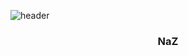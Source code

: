 ![header](https://capsule-render.vercel.app/api?type=waving&color=auto&height=200&section=header&text=Hi%20There👋&fontSize=70)
<h3 align="center">NaZ</h3>
